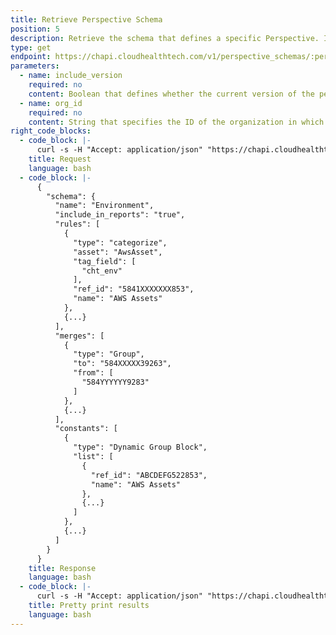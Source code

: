 ```yaml
---
title: Retrieve Perspective Schema
position: 5
description: Retrieve the schema that defines a specific Perspective. Identify the specific Perspective by its ID. See [How to Get Perspective ID](#perspectivesget-perspective-id).
type: get
endpoint: https://chapi.cloudhealthtech.com/v1/perspective_schemas/:perspective-id
parameters:
  - name: include_version
    required: no
    content: Boolean that defines whether the current version of the perspective is returned in the response.
  - name: org_id
    required: no
    content: String that specifies the ID of the organization in which this query should run. See [How to Get Organization ID](#organization_how-to-get-organization-id). If not specified, this parameter assumes the ID of your default organization.
right_code_blocks:
  - code_block: |-
      curl -s -H "Accept: application/json" "https://chapi.cloudhealthtech.com/v1/perspective_schemas/<perspective_id>?api_key=<api_key>"
    title: Request
    language: bash
  - code_block: |-
      {
        "schema": {
          "name": "Environment",
          "include_in_reports": "true",
          "rules": [
            {
              "type": "categorize",
              "asset": "AwsAsset",
              "tag_field": [
                "cht_env"
              ],
              "ref_id": "5841XXXXXXX853",
              "name": "AWS Assets"
            },
            {...}
          ],
          "merges": [
            {
              "type": "Group",
              "to": "584XXXXX39263",
              "from": [
                "584YYYYYY9283"
              ]
            },
            {...}
          ],
          "constants": [
            {
              "type": "Dynamic Group Block",
              "list": [
                {
                  "ref_id": "ABCDEFG522853",
                  "name": "AWS Assets"
                },
                {...}
              ]
            },
            {...}
          ]
        }
      }
    title: Response
    language: bash
  - code_block: |-
      curl -s -H "Accept: application/json" "https://chapi.cloudhealthtech.com/v1/perspective_schemas/<perspective_id>?api_key=<api_key>" | python -m json.tool
    title: Pretty print results
    language: bash
---
```

